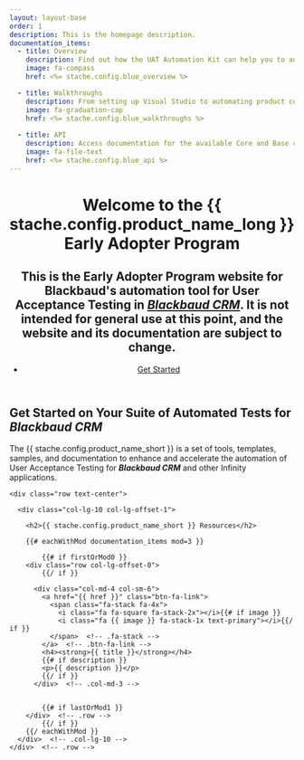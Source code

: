 ```yaml
---
layout: layout-base
order: 1
description: This is the homepage description.
documentation_items:
  - title: Overview
    description: Find out how the UAT Automation Kit can help you to automate your User Acceptance Tests tests for upgrades.
    image: fa-compass
    href: <%= stache.config.blue_overview %>

  - title: Walkthroughs
    description: From setting up Visual Studio to automating product customizations, learn how to create tests with a series of tutorials and guidelines.
    image: fa-graduation-cap
    href: <%= stache.config.blue_walkthroughs %>
    
  - title: API
    description: Access documentation for the available Core and Base code to find the functionality comes out of the box with the UAT Automation Kit. 
    image: fa-file-text
    href: <%= stache.config.blue_api %>
---
```


<header class="welcome" data-stellar-background-ratio="0.5">
  <div class="text-vertical-center">
    <h1>Welcome to the {{ stache.config.product_name_long }} Early Adopter Program</h1>
    <h2><strong>This is the Early Adopter Program website for Blackbaud's automation tool for User Acceptance Testing in <strong><em><a class="welcome-header-link" href="https://www.blackbaud.com/fundraising-crm/blackbaud-nonprofit-crm">Blackbaud CRM</a></em></strong>. It is not intended for general use at this point, and the website and its documentation are subject to change.</strong></h2>
    <ul class="list-inline">
      <li>
        <a href="{{stache.config.blue_walkthroughs_getting-started}}" class="btn btn-lg btn-primary">Get Started</a>
      </li>
    </ul>
  </div>
</header>

<section id="about" class="about section-padding">
  <div class="container">
    <div class="row">
      <div class="col-sm-12 text-center">
        <h2>Get Started on Your Suite of Automated Tests for <strong><em>Blackbaud CRM</em></strong></h2>
        <p class="lead">The {{ stache.config.product_name_short }} is a set of tools, templates, samples, and documentation to enhance and accelerate the automation of User Acceptance Testing for <strong><em>Blackbaud CRM</em></strong> and other Infinity applications.</p>
<!--        <p><a href="{{ stache.config.tutorials_getting_started }}" class="btn btn-lg btn-primary">Getting Started</a></p>-->
      </div>  <!-- .col-sm-12 -->
    </div>  <!-- .row -->
  </div>  <!-- .container -->
</section>  <!-- .about -->


<section id="features" class="learn section-padding bg-primary">
  <div class="container">
  
    <div class="row text-center">
    
      <div class="col-lg-10 col-lg-offset-1">
        
        <h2>{{ stache.config.product_name_short }} Resources</h2>
         
        {{# eachWithMod documentation_items mod=3 }}

            {{# if firstOrMod0 }}
        <div class="row col-lg-offset-0"> 
            {{/ if }}
          
          <div class="col-md-4 col-sm-6">
            <a href="{{ href }}" class="btn-fa-link">
              <span class="fa-stack fa-4x">
                <i class="fa fa-square fa-stack-2x"></i>{{# if image }}
                <i class="fa {{ image }} fa-stack-1x text-primary"></i>{{/ if }}
              </span>  <!-- .fa-stack -->
            </a>  <!-- .btn-fa-link -->
            <h4><strong>{{ title }}</strong></h4>
            {{# if description }}
            <p>{{ description }}</p>
            {{/ if }}
          </div>  <!-- .col-md-3 -->
          
          
            {{# if lastOrMod1 }}
        </div>  <!-- .row -->
            {{/ if }}
        {{/ eachWithMod }}
      </div>  <!-- .col-lg-10 -->
    </div>  <!-- .row -->
  </div>  <!-- .container -->
</section>  <!-- .learn -->

<!--
<section id="start" class="start section-padding">
  <div class="container">
    <div class="row">
      <div class="col-sm-12">
        <h2>Get Help</h2>
        <p>Got questions?  We want to help! 
          Check out <a href="{{ stache.config.stache_docs_resources_faq }}">frequently asked questions</a></p>
      </div>  
    </div>  
  </div>  
</section>
-->